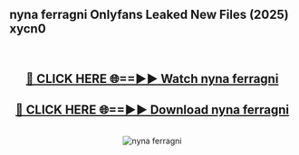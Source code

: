 <h2>nyna ferragni Onlyfans Leaked New Files (2025) xycn0</h2>
<br>
<div align="center">
<h2><a href="https://mediafiles.top/nyna_ferragni&ref=git" rel="nofollow">🔴 CLICK HERE 🌐==►► Watch nyna ferragni</a></h2>
<h2><a href="https://mediafiles.top/nyna_ferragni&ref=git" rel="nofollow">🔴 CLICK HERE 🌐==►► Download nyna ferragni</a></h2>
<br>
<a href="https://mediafiles.top/nyna_ferragni&ref=git" rel="nofollow" data-target="animated-image.originalLink"><img src="https://i.ibb.co.com/xMMVF88/686577567.gif" alt="nyna ferragni" style="max-width: 100%; display: inline-block;" data-target="animated-image.originalImage"></a>
</div>
<br>
<br>